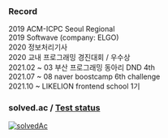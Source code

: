 ### Record
2019 ACM-ICPC Seoul Regional<br>
2019 Softwave (company: ELGO) <br>
2020 정보처리기사<br>
2020 교내 프로그래밍 경진대회 / 우수상<br>
2021.02 ~ 03 부산 프로그래밍 동아리 DND 4th<br>
2021.07 ~ 08 naver boostcamp 6th challenge<br>
2021.10 ~ LIKELION frontend school 1기

### solved.ac / [Test status](https://github.com/junho0956/Algorithm#status)
[![solvedAc](http://mazassumnida.wtf/api/v2/generate_badge?boj=jh0956)](https://solved.ac/jh0956)
